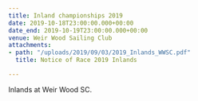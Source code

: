 ```yaml
---
title: Inland championships 2019
date: 2019-10-18T23:00:00.000+00:00
date_end: 2019-10-19T23:00:00.000+00:00
venue: Weir Wood Sailing Club
attachments:
- path: "/uploads/2019/09/03/2019_Inlands_WWSC.pdf"
  title: Notice of Race 2019 Inlands

---
```

Inlands at Weir Wood SC.